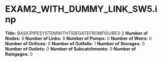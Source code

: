 # EXAM2_WITH_DUMMY_LINK_SW5.inp
**Title:**                                                                                                                                                                                                                                                                                                                                                             BASICPIPESYSTEMWITHTIDEGATEFROMFIGURE3-2
**Number of Nodes:** 9
**Number of Links:** 9
**Number of Pumps:** 0
**Number of Weirs:** 0
**Number of Orifices:** 0
**Number of Outfalls:** 1
**Number of Storages:** 0
**Number of Outlets:** 0
**Number of Subcatchments:** 0
**Number of Raingages:** 0

